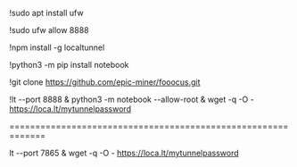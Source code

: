 !sudo apt install ufw

!sudo ufw allow 8888 

!npm install -g localtunnel 

!python3 -m pip install notebook 

!git clone https://github.com/epic-miner/fooocus.git 

!lt --port 8888 & python3 -m notebook --allow-root & wget -q -O - https://loca.lt/mytunnelpassword
 

============================================================= 
 
lt --port 7865 & wget -q -O - https://loca.lt/mytunnelpassword

